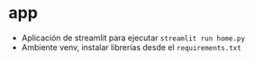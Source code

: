 # app

- Aplicación de streamlit para ejecutar `streamlit run home.py`
- Ambiente venv, instalar librerías desde el `requirements.txt`